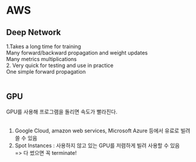 # AWS
## Deep Network
1.Takes a long time for training <br>
Many forward/backward propagation and weight updates <br>
Many metrics multiplications <br>
2. Very quick for testing and use in practice <br>
One simple forward propagation <br><br>

## GPU
GPU를 사용해 프로그램을 돌리면 속도가 빨라진다. <br><br>

1. Google Cloud, amazon web services, Microsoft Azure 등에서 유료로 빌려쓸 수 있음 <br>
2. Spot Instances : 사용하지 않고 있는 GPU를 저렴하게 빌려 사용할 수 있음 <br>
=> 다 썼으면 꼭 terminate!
